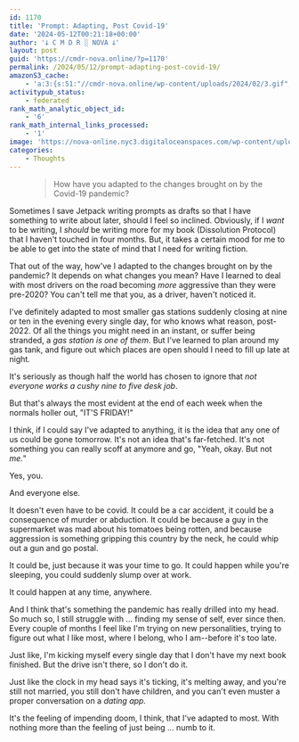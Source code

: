 ```yaml
---
id: 1170
title: 'Prompt: Adapting, Post Covid-19'
date: '2024-05-12T00:21:18+00:00'
author: '𐕣 C M D R ░ NOVA 𐕣'
layout: post
guid: 'https://cmdr-nova.online/?p=1170'
permalink: /2024/05/12/prompt-adapting-post-covid-19/
amazonS3_cache:
    - 'a:3:{s:51:"//cmdr-nova.online/wp-content/uploads/2024/02/3.gif";a:1:{s:9:"timestamp";i:1715872888;}s:57:"//cmdr-nova.online/wp-content/uploads/2024/02/NoAi_01.png";a:1:{s:9:"timestamp";i:1721691275;}s:67:"//cmdr-nova.online/wp-content/uploads/2024/02/721ac29ea9cbae00.jpeg";a:1:{s:9:"timestamp";i:1715557281;}}'
activitypub_status:
    - federated
rank_math_analytic_object_id:
    - '6'
rank_math_internal_links_processed:
    - '1'
image: 'https://nova-online.nyc3.digitaloceanspaces.com/wp-content/uploads/2024/05/12002055/COVID19_square_thumbnail.png'
categories:
    - Thoughts
---
```


<!-- wp:pullquote -->
<figure class="wp-block-pullquote"><blockquote><p>How have you adapted to the changes brought on by the Covid-19 pandemic?</p></blockquote></figure>
<!-- /wp:pullquote -->

<!-- wp:paragraph -->
<p>Sometimes I save Jetpack writing prompts as drafts so that I have something to write about later, should I feel so inclined. Obviously, if I <em>want</em> to be writing, I <em>should</em> be writing more for my book (Dissolution Protocol) that I haven't touched in four months. But, it takes a certain mood for me to be able to get into the state of mind that I need for writing fiction.</p>
<!-- /wp:paragraph -->

<!-- wp:paragraph -->
<p>That out of the way, how've I adapted to the changes brought on by the pandemic? It depends on what changes you mean? Have I learned to deal with most drivers on the road becoming <em>more</em> aggressive than they were pre-2020? You can't tell me that you, as a driver, haven't noticed it.</p>
<!-- /wp:paragraph -->

<!-- wp:paragraph -->
<p>I've definitely adapted to most smaller gas stations suddenly closing at nine or ten in the evening every single day, for who knows what reason, post-2022. Of all the things you might need in an instant, or suffer being stranded, a <em>gas station is one of them</em>. But I've learned to plan around my gas tank, and figure out which places are open should I need to fill up late at night.</p>
<!-- /wp:paragraph -->

<!-- wp:paragraph -->
<p>It's seriously as though half the world has chosen to ignore that <em>not everyone works a cushy nine to five desk job</em>.</p>
<!-- /wp:paragraph -->

<!-- wp:paragraph -->
<p>But that's always the most evident at the end of each week when the normals holler out, "IT'S FRIDAY!"</p>
<!-- /wp:paragraph -->

<!-- wp:paragraph -->
<p>I think, if I could say I've adapted to anything, it is the idea that any one of us could be gone tomorrow. It's not an idea that's far-fetched. It's not something you can really scoff at anymore and go, "Yeah, okay. But not <em>me.</em>"</p>
<!-- /wp:paragraph -->

<!-- wp:paragraph -->
<p>Yes, you.</p>
<!-- /wp:paragraph -->

<!-- wp:paragraph -->
<p>And everyone else.</p>
<!-- /wp:paragraph -->

<!-- wp:paragraph -->
<p>It doesn't even have to be covid. It could be a car accident, it could be a consequence of murder or abduction. It could be because a guy in the supermarket was mad about his tomatoes being rotten, and because aggression is something gripping this country by the neck, he could whip out a gun and go postal. </p>
<!-- /wp:paragraph -->

<!-- wp:paragraph -->
<p>It could be, just because it was your time to go. It could happen while you're sleeping, you could suddenly slump over at work.</p>
<!-- /wp:paragraph -->

<!-- wp:paragraph -->
<p>It could happen at any time, anywhere.</p>
<!-- /wp:paragraph -->

<!-- wp:paragraph -->
<p>And I think that's something the pandemic has really drilled into my head. So much so, I still struggle with ... finding my sense of self, ever since then. Every couple of months I feel like I'm trying on new personalities, trying to figure out what I like most, where I belong, who I am--before it's too late.</p>
<!-- /wp:paragraph -->

<!-- wp:paragraph -->
<p>Just like, I'm kicking myself every single day that I don't have my next book finished. But the drive isn't there, so I don't do it.</p>
<!-- /wp:paragraph -->

<!-- wp:paragraph -->
<p>Just like the clock in my head says it's ticking, it's melting away, and you're still not married, you still don't have children, and you can't even muster a proper conversation on a <em>dating app.</em></p>
<!-- /wp:paragraph -->

<!-- wp:paragraph -->
<p>It's the feeling of impending doom, I think, that I've adapted to most. With nothing more than the feeling of just being ... numb to it.</p>
<!-- /wp:paragraph -->